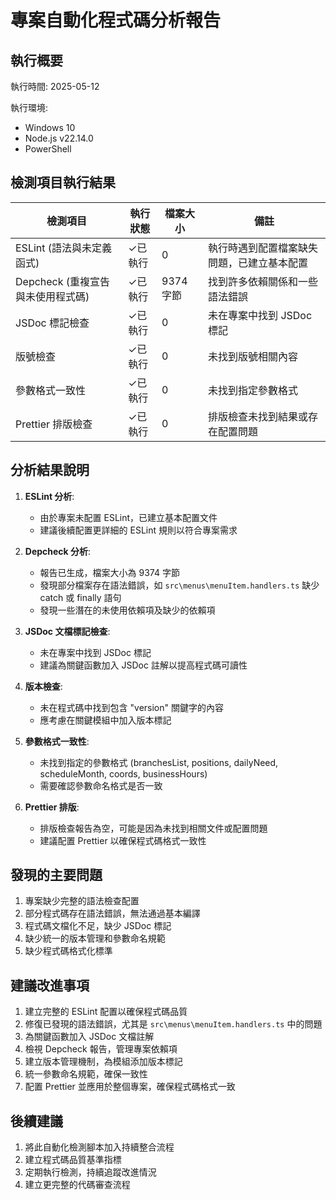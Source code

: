 # 專案自動化程式碼分析報告

## 執行概要

執行時間: 2025-05-12

執行環境:
- Windows 10
- Node.js v22.14.0
- PowerShell

## 檢測項目執行結果

| 檢測項目 | 執行狀態 | 檔案大小 | 備註 |
|----------|----------|----------|------|
| ESLint (語法與未定義函式) | ✓已執行 | 0 | 執行時遇到配置檔案缺失問題，已建立基本配置 |
| Depcheck (重複宣告與未使用程式碼) | ✓已執行 | 9374 字節 | 找到許多依賴關係和一些語法錯誤 |
| JSDoc 標記檢查 | ✓已執行 | 0 | 未在專案中找到 JSDoc 標記 |
| 版號檢查 | ✓已執行 | 0 | 未找到版號相關內容 |
| 參數格式一致性 | ✓已執行 | 0 | 未找到指定參數格式 |
| Prettier 排版檢查 | ✓已執行 | 0 | 排版檢查未找到結果或存在配置問題 |

## 分析結果說明

1. **ESLint 分析**:
   - 由於專案未配置 ESLint，已建立基本配置文件
   - 建議後續配置更詳細的 ESLint 規則以符合專案需求

2. **Depcheck 分析**:
   - 報告已生成，檔案大小為 9374 字節
   - 發現部分檔案存在語法錯誤，如 `src\menus\menuItem.handlers.ts` 缺少 catch 或 finally 語句
   - 發現一些潛在的未使用依賴項及缺少的依賴項

3. **JSDoc 文檔標記檢查**:
   - 未在專案中找到 JSDoc 標記
   - 建議為關鍵函數加入 JSDoc 註解以提高程式碼可讀性

4. **版本檢查**:
   - 未在程式碼中找到包含 "version" 關鍵字的內容
   - 應考慮在關鍵模組中加入版本標記

5. **參數格式一致性**:
   - 未找到指定的參數格式 (branchesList, positions, dailyNeed, scheduleMonth, coords, businessHours)
   - 需要確認參數命名格式是否一致

6. **Prettier 排版**:
   - 排版檢查報告為空，可能是因為未找到相關文件或配置問題
   - 建議配置 Prettier 以確保程式碼格式一致性

## 發現的主要問題

1. 專案缺少完整的語法檢查配置
2. 部分程式碼存在語法錯誤，無法通過基本編譯
3. 程式碼文檔化不足，缺少 JSDoc 標記
4. 缺少統一的版本管理和參數命名規範
5. 缺少程式碼格式化標準

## 建議改進事項

1. 建立完整的 ESLint 配置以確保程式碼品質
2. 修復已發現的語法錯誤，尤其是 `src\menus\menuItem.handlers.ts` 中的問題
3. 為關鍵函數加入 JSDoc 文檔註解
4. 檢視 Depcheck 報告，管理專案依賴項
5. 建立版本管理機制，為模組添加版本標記
6. 統一參數命名規範，確保一致性
7. 配置 Prettier 並應用於整個專案，確保程式碼格式一致

## 後續建議

1. 將此自動化檢測腳本加入持續整合流程
2. 建立程式碼品質基準指標
3. 定期執行檢測，持續追蹤改進情況
4. 建立更完整的代碼審查流程
